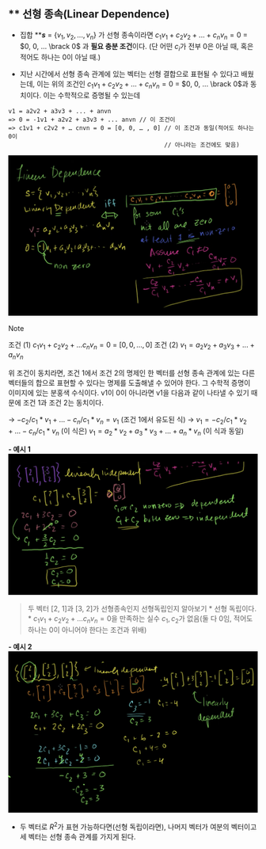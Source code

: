 
## ** 선형 종속(Linear Dependence)

- 집합 ****$s$** = {$v_1, v_2, ... , v_n$} 가 선형 종속이라면 $c_1v_1 + c_2v_2 + ... + c_nv_n = 0$ = $0, 0, ... \brack 0$ 과 **필요 충분 조건**이다. (단 어떤 $c_i$가 전부 0은 아닐 때, 혹은 적어도 하나는 0이 아닐 때.)

- 지난 시간에서 선형 종속 관계에 있는 벡터는 선형 결합으로 표현될 수 있다고 배웠는데, 이는 위의 조건인 $c_1v_1 + c_2v_2 + ... + c_nv_n = 0$ = $0, 0, ... \brack 0$과 동치이다. 이는 수학적으로 증명될 수 있는데

``` Math
v1 = a2v2 + a3v3 + ... + anvn
=> 0 = -1v1 + a2v2 + a3v3 + ... anvn // 이 조건이
=> c1v1 + c2v2 + … cnvn = 0 = [0, 0, … , 0] // 이 조건과 동일(적어도 하나는 0이
											// 아니라는 조건에도 맞음)
```

![](images/Khan%20Linear%20Algebra/1-3-2-1.png)


> [!NOTE]
> 조건 (1) $c_1v_1 + c_2v_2 + … c_nv_n = 0$ = $[0, 0, … , 0]$
> 조건 (2) $v_1 = a_2v_2 + a_3v_3 + ... + a_nv_n$
>
> 위 조건이 동치라면, 조건 1에서 조건 2의 명제인 한 벡터를 선형 종속 관계에 있는 다른 벡터들의 합으로 표현할 수 있다는 명제를 도출해낼 수 있어야 한다. 그 수학적 증명이 이미지에 있는 분홍색 수식이다. v1이 0이 아니라면 v1을 다음과 같이 나타낼 수 있기 때문에 조건 1과 조건 2는 동치이다.
>
>→ $-c_2/c_1 * v_1 + … -c_n/c_1 * v_n = v_1$ (조건 1에서 유도된 식) 
>→ $v_1 = -c_2/c_1 * v_2 + … -c_n/c_1 * v_n$ (이 식은)
>	$v_1 = a_2 * v_2 + a_3 * v_3 + ... + a_n * v_n$ (이 식과 동일)


**- 예시 1**
![](images/Khan%20Linear%20Algebra/1-3-2-2.png)
> 두 벡터 [2, 1]과 [3, 2]가 선형종속인지 선형독립인지 알아보기
	* 선형 독립이다.
	* $c_1v_1 + c_2v_2 + … c_nv_n = 0$을 만족하는 실수 $c_1, c_2$가 없음(둘 다 0임, 적어도 하나는 0이 아니어야 한다는 조건과 위배)

**- 예시 2**
![](images/Khan%20Linear%20Algebra/1-3-2-3.png)
* 두 벡터로 $R^2$가 표현 가능하다면(선형 독립이라면), 나머지 벡터가 여분의 벡터이고 세 벡터는 선형 종속 관계를 가지게 된다. 